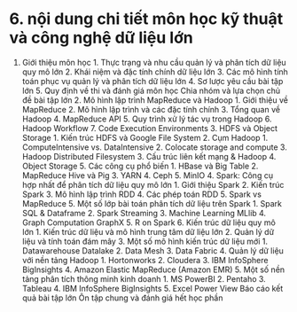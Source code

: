 # 6. nội dung chi tiết môn học kỹ thuật và công nghệ dữ liệu lớn
1. Giới thiệu môn học 1. Thực trạng và nhu cầu quản lý và phân tích dữ liệu quy mô lớn 2. Khái niệm và đặc tính chính dữ liệu lớn 3. Các mô hình tính toán phục vụ quản lý và phân tích dữ liệu lớn 4. Sơ lược yêu cầu bài tập lớn 5. Quy định về thi và đánh giá môn học Chia nhóm và lựa chọn chủ đề bài tập lớn 2. Mô hình lập trình MapReduce và Hadoop 1. Giới thiệu về MapReduce 2. Mô hình lập trình và các đặc tính chính 3. Tổng quan về Hadoop 4. MapReduce API 5. Quy trình xử lý tác vụ trong Hadoop 6. Hadoop Workflow 7. Code Execution Environments 3. HDFS và Object Storage 1. Kiến trúc HDFS và Google File System 2. Cụm Hadoop 1. ComputeIntensive vs. DataIntensive 2. Colocate storage and compute 3. Hadoop Distributed Filesystem 3. Cấu trúc liên kết mạng & Hadoop 4. Object Storage 5. Các công cụ phổ biến 1. HBase và Big Table 2. MapReduce Hive và Pig 3. YARN 4. Ceph 5. MinIO 4. Spark: Công cụ hợp nhất để phân tích dữ liệu quy mô lớn 1. Giới thiệu Spark 2. Kiến trúc Spark 3. Mô hình lập trình RDD 4. Các phép toán RDD 5. Spark vs MapReduce 5. Một số lớp bài toán phân tích dữ liệu trên Spark 1. Spark SQL & Dataframe 2. Spark Streaming 3. Machine Learning MLlib 4. Graph Computation GraphX 5. R on Spark 6. Kiến trúc dữ liệu quy mô lớn 1. Kiến trúc dữ liệu và mô hình trung tâm dữ liệu lớn 2. Quản lý dữ liệu và tính toán đám mây 3. Một số mô hình kiến trúc dữ liệu mới 1. Datawarehouse Datalake 2. Data Mesh 3. Data Fabric 4. Quản lý dữ liệu với nền tảng Hadoop 1. Hortonworks 2. Cloudera 3. IBM InfoSphere BigInsights 4. Amazon Elastic MapReduce (Amazon EMR) 5. Một số nền tảng phân tích thông minh kinh doanh 1. MS PowerBI 2. Pentaho 3. Tableau 4. IBM InfoSphere BigInsights 5. Excel Power View Báo cáo kết quả bài tập lớn Ôn tập chung và đánh giá hết học phần
